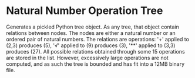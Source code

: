 # Natural Number Operation Tree
Generates a pickled Python tree object. As any tree, that object contain relations between nodes. The nodes are either a natural number or an ordered pair of natural numbers. The relations are operations: '+' applied to (2,3) produces (5), '√' applied to (9) produces (3), '**' applied to (3,3) produces (27). All possible relations obtained through some 15 operations are stored in the list. However, excessively large operations are not computed, and as such the tree is bounded and has fit into a 12MB binary file.
